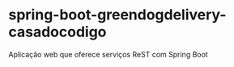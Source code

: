 # spring-boot-greendogdelivery-casadocodigo
Aplicação web que oferece serviços ReST com Spring Boot
